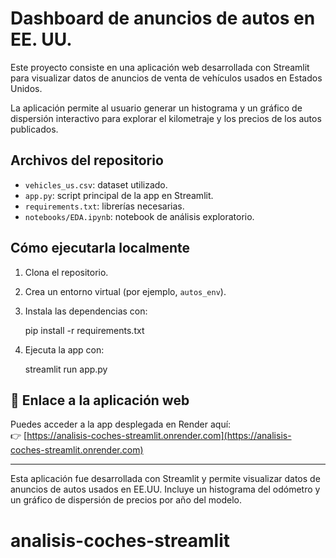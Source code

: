 # Dashboard de anuncios de autos en EE. UU.

Este proyecto consiste en una aplicación web desarrollada con Streamlit para visualizar datos de anuncios de venta de vehículos usados en Estados Unidos.

La aplicación permite al usuario generar un histograma y un gráfico de dispersión interactivo para explorar el kilometraje y los precios de los autos publicados.

## Archivos del repositorio

- `vehicles_us.csv`: dataset utilizado.
- `app.py`: script principal de la app en Streamlit.
- `requirements.txt`: librerías necesarias.
- `notebooks/EDA.ipynb`: notebook de análisis exploratorio.

## Cómo ejecutarla localmente

1. Clona el repositorio.
2. Crea un entorno virtual (por ejemplo, `autos_env`).
3. Instala las dependencias con:

    pip install -r requirements.txt

4. Ejecuta la app con:

    streamlit run app.py
    
## 🔗 Enlace a la aplicación web

Puedes acceder a la app desplegada en Render aquí:  
👉 [https://analisis-coches-streamlit.onrender.com](https://analisis-coches-streamlit.onrender.com)

---

Esta aplicación fue desarrollada con Streamlit y permite visualizar datos de anuncios de autos usados en EE.UU. Incluye un histograma del odómetro y un gráfico de dispersión de precios por año del modelo.

# analisis-coches-streamlit

